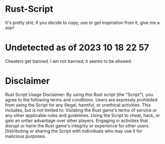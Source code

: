 # Rust-Script
It's pretty shit; if you decide to copy, use or get inspiration from it, give me a star!
# Undetected as of 2023 10 18 22 57
Cheaters get banned. I am not banned; it seems to be allowed.
# Disclaimer
Rust Script Usage Disclaimer:
By using this Rust script (the "Script"), you agree to the following terms and conditions. Users are expressly prohibited from using the Script for any illegal, harmful, or unethical activities. This includes, but is not limited to:
Violating the Rust game's terms of service or any other applicable rules and guidelines.
Using the Script to cheat, hack, or gain an unfair advantage over other players.
Engaging in activities that disrupt or harm the Rust game's integrity or experience for other users.
Distributing or sharing the Script with individuals who may use it for malicious purposes.
